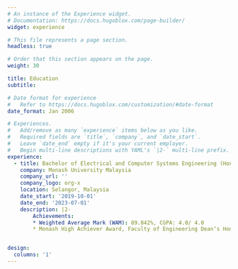 ```yaml
---
# An instance of the Experience widget.
# Documentation: https://docs.hugoblox.com/page-builder/
widget: experience

# This file represents a page section.
headless: true

# Order that this section appears on the page.
weight: 30

title: Education
subtitle:

# Date format for experience
#   Refer to https://docs.hugoblox.com/customization/#date-format
date_format: Jan 2006

# Experiences.
#   Add/remove as many `experience` items below as you like.
#   Required fields are `title`, `company`, and `date_start`.
#   Leave `date_end` empty if it's your current employer.
#   Begin multi-line descriptions with YAML's `|2-` multi-line prefix.
experience:
  - title: Bachelor of Electrical and Computer Systems Engineering (Honours)
    company: Monash University Malaysia
    company_url: ''
    company_logo: org-x
    location: Selangor, Malaysia
    date_start: '2019-10-01'
    date_end: '2023-07-01'
    description: |2-
        Achievements:
        * Weighted Average Mark (WAM): 89.842%, CGPA: 4.0/ 4.0
        * Monash High Achiever Award, Faculty of Engineering Deanʼs Honours List


design:
  columns: '1'
---
```

